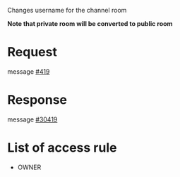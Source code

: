 Changes username for the channel room

**Note that private room will be converted to public room**

# Request
message [#419](../../proto/README.md#action_419)

# Response
message [#30419](../../proto/README.md#action_30419)

# List of access rule
* OWNER